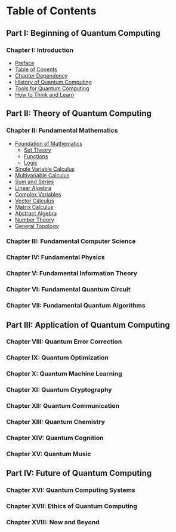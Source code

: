 # Table of Contents

## Part I: Beginning of Quantum Computing

### Chapter I: Introduction

* [Preface]()
* [Table of Conents]()
* [Chapter Dependency]()
* [History of Quantum Computing]()
* [Tools for Quantum Computing]()
* [How to Think and Learn]()

## Part II: Theory of Quantum Computing

### Chapter II: Fundamental Mathematics

* [Foundation of Mathematics]()
    * [Set Theory]()
    * [Functions]()
    * [Logic]()
* [Single Variable Calculus]()
* [Multivariable Calculus]()
* [Sum and Series]()
* [Linear Algebra]()
* [Complex Variables]()
* [Vector Calculus]()
* [Matrix Calculus]()
* [Abstract Algebra]()
* [Number Theory]()
* [General Topology]()

### Chapter III: Fundamental Computer Science

### Chapter IV: Fundamental Physics

### Chapter V: Fundamental Information Theory

### Chapter VI: Fundamental Quantum Circuit

### Chapter VII: Fundamental Quantum Algorithms

## Part III: Application of Quantum Computing

### Chapter VIII: Quantum Error Correction

### Chapter IX: Quantum Optimization

### Chapter X: Quantum Machine Learning

### Chapter XI: Quantum Cryptography

### Chapter XII: Quantum Communication

### Chapter XIII: Quantum Chemistry

### Chapter XIV: Quantum Cognition

### Chapter XV: Quantum Music

## Part IV: Future of Quantum Computing

### Chapter XVI: Quantum Computing Systems

### Chapter XVII: Ethics of Quantum Computing

### Chapter XVIII: Now and Beyond
